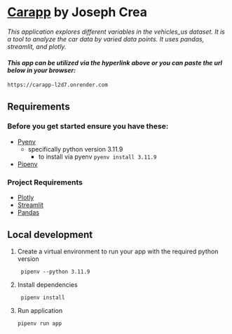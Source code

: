 # [Carapp](https://carapp-l2d7.onrender.com) by Joseph Crea

*This application explores different variables in the vehicles_us dataset.
It is a tool to analyze the car data by varied data points. It uses pandas, streamlit, 
and plotly.* 

#### *This app can be utilized via the hyperlink above or you can paste the url below in your browser:*
```commandline
https://carapp-l2d7.onrender.com
```
## Requirements
### Before you get started ensure you have these:
- [Pyenv](https://github.com/pyenv/pyenv)
  - specifically python version 3.11.9
    - to install via pyenv `pyenv install 3.11.9`
- [Pipenv](https://github.com/pypa/pipenv)
### Project Requirements
- [Plotly](https://pypi.org/project/plotly/)
- [Streamlit](https://pypi.org/project/streamlit/)
- [Pandas](https://pypi.org/project/pandas/)

## Local development
1. Create a virtual environment to run your app with the required python version
   ```
    pipenv --python 3.11.9
   ```
2. Install dependencies
   ```
    pipenv install
    ```
3. Run application
   ```
   pipenv run app
    ```
   


